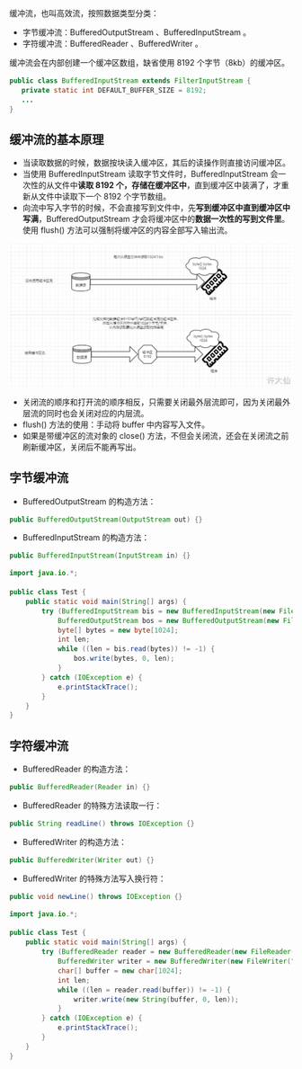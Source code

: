 缓冲流，也叫高效流，按照数据类型分类：

-  字节缓冲流：BufferedOutputStream 、BufferedInputStream 。
-  字符缓冲流：BufferedReader 、BufferedWriter 。

缓冲流会在内部创建一个缓冲区数组，缺省使用 8192 个字节（8kb）的缓冲区。

```java
public class BufferedInputStream extends FilterInputStream {
   private static int DEFAULT_BUFFER_SIZE = 8192;
   ... 
}
```

## 缓冲流的基本原理

-  当读取数据的时候，数据按块读入缓冲区，其后的读操作则直接访问缓冲区。
-  当使用 BufferedInputStream 读取字节文件时，BufferedInputStream 会一次性的从文件中**读取 8192 个，存储在缓冲区中**，直到缓冲区中装满了，才重新从文件中读取下一个 8192 个字节数组。
-  向流中写入字节的时候，不会直接写到文件中，先**写到缓冲区中直到缓冲区中写满**，BufferedOutputStream 才会将缓冲区中的**数据一次性的写到文件里**。使用 flush() 方法可以强制将缓冲区的内容全部写入输出流。

![](../../../Image/Java/Java%20缓冲流的基本原理.png)

-  关闭流的顺序和打开流的顺序相反，只需要关闭最外层流即可，因为关闭最外层流的同时也会关闭对应的内层流。
-  flush() 方法的使用：手动将 buffer 中内容写入文件。
-  如果是带缓冲区的流对象的 close() 方法，不但会关闭流，还会在关闭流之前刷新缓冲区，关闭后不能再写出。

## 字节缓冲流

-  BufferedOutputStream 的构造方法：

```java
public BufferedOutputStream(OutputStream out) {}
```

-  BufferedInputStream 的构造方法：

```java
public BufferedInputStream(InputStream in) {}
```

```java
import java.io.*;

public class Test {
    public static void main(String[] args) {
        try (BufferedInputStream bis = new BufferedInputStream(new FileInputStream("d:/demo.txt"));
            BufferedOutputStream bos = new BufferedOutputStream(new FileOutputStream("d:/test.txt"))) {
            byte[] bytes = new byte[1024];
            int len;
            while ((len = bis.read(bytes)) != -1) {
                bos.write(bytes, 0, len);
            }
        } catch (IOException e) {
            e.printStackTrace();
        }
    }
}
```

## 字符缓冲流

-  BufferedReader 的构造方法：

```java
public BufferedReader(Reader in) {}
```

-  BufferedReader 的特殊方法读取一行：

```java
public String readLine() throws IOException {}
```

-  BufferedWriter 的构造方法：

```java
public BufferedWriter(Writer out) {}
```

-  BufferedWriter 的特殊方法写入换行符：

```java
public void newLine() throws IOException {}
```

```java
import java.io.*;

public class Test {
    public static void main(String[] args) {
        try (BufferedReader reader = new BufferedReader(new FileReader("d:/demo.txt"));
            BufferedWriter writer = new BufferedWriter(new FileWriter("d:/test.txt"))) {
            char[] buffer = new char[1024];
            int len;
            while ((len = reader.read(buffer)) != -1) {
                writer.write(new String(buffer, 0, len));
            }
        } catch (IOException e) {
            e.printStackTrace();
        }
    }
}
```